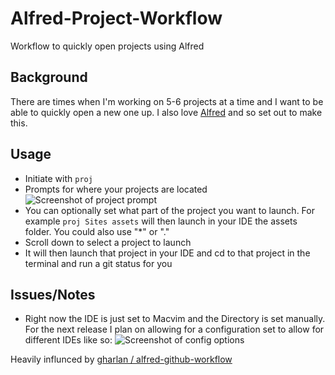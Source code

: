 Alfred-Project-Workflow
=======================

Workflow to quickly open projects using Alfred

## Background
There are times when I'm working on 5-6 projects at a time and I want to be able to quickly open a 
new one up. I also love [Alfred](http://www.alfredapp.com/) and so set out to make this.

## Usage
* Initiate with ````proj````
* Prompts for where your projects are located
![Screenshot of project prompt](http://imgur.com/cAHdVL8.png)
* You can optionally set what part of the project you want to launch. For example ````proj Sites assets```` will then launch in your IDE the assets folder. You could also use "*" or "."
* Scroll down to select a project to launch
* It will then launch that project in your IDE and cd to that project in the terminal and run a git status for you

## Issues/Notes
* Right now the IDE is just set to Macvim and the Directory is set manually. For the next release I plan on allowing for a configuration set to allow for different IDEs like so:
![Screenshot of config options](http://imgur.com/5lICGTc.png)

Heavily influnced by [gharlan / alfred-github-workflow](https://github.com/gharlan/alfred-github-workflow)

